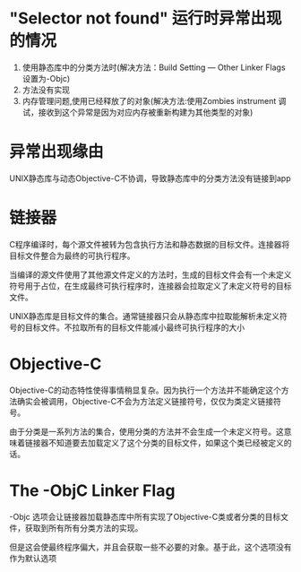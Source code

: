 # "Selector not found" 运行时异常出现的情况

1. 使用静态库中的分类方法时(解决方法：Build Setting — Other Linker Flags 设置为-Objc)
2. 方法没有实现
3. 内存管理问题,使用已经释放了的对象(解决方法:使用Zombies instrument 调试，接收到这个异常是因为对应内存被重新构建为其他类型的对象)

# 异常出现缘由

UNIX静态库与动态Objective-C不协调，导致静态库中的分类方法没有链接到app

# 链接器

C程序编译时，每个源文件被转为包含执行方法和静态数据的目标文件。连接器将目标文件整合为最终的可执行程序。

当编译的源文件使用了其他源文件定义的方法时，生成的目标文件会有一个未定义符号用于占位，在生成最终可执行程序时，连接器会拉取定义了未定义符号的目标文件。

UNIX静态库是目标文件的集合。通常链接器只会从静态库中拉取能解析未定义符号的目标文件。不拉取所有的目标文件能减小最终可执行程序的大小

# Objective-C

Objective-C的动态特性使得事情稍显复杂。因为执行一个方法并不能确定这个方法确实会被调用，Objective-C不会为方法定义链接符号，仅仅为类定义链接符号。

由于分类是一系列方法的集合，使用分类的方法并不会生成一个未定义符号。这意味着链接器不知道要去加载定义了这个分类的目标文件，如果这个类已经被定义的话。

# The -ObjC Linker Flag

-Objc 选项会让链接器加载静态库中所有实现了Objective-C类或者分类的目标文件，获取到所有所有分类方法的实现。

但是这会使最终程序偏大，并且会获取一些不必要的对象。基于此，这个选项没有作为默认选项

